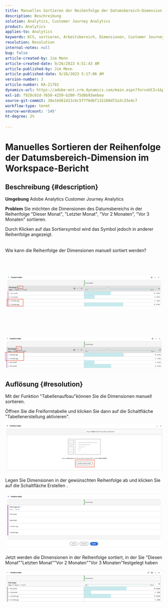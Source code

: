 ```yaml
---
title: Manuelles Sortieren der Reihenfolge der Datumsbereich-Dimension im Workspace-Bericht
description: Beschreibung
solution: Analytics, Customer Journey Analytics
product: Analytics
applies-to: Analytics
keywords: KCS, sortieren, Arbeitsbereich, Dimensionen, Customer Journey Analytics, manuell sortieren, Dimension des Datumsbereichs, Bericht, Adobe Analytics
resolution: Resolution
internal-notes: null
bug: false
article-created-by: Jim Menn
article-created-date: 9/26/2023 4:51:43 AM
article-published-by: Jim Menn
article-published-date: 9/26/2023 5:17:06 AM
version-number: 3
article-number: KA-21781
dynamics-url: https://adobe-ent.crm.dynamics.com/main.aspx?forceUCI=1&pagetype=entityrecord&etn=knowledgearticle&id=3a2f1c62-285c-ee11-be6f-6045bd006268
exl-id: f928c02d-7650-4259-b200-75d8b93eebea
source-git-commit: 38e16d61d13c6c5f7f6dbf115160df2a3c33e4c7
workflow-type: tm+mt
source-wordcount: '145'
ht-degree: 2%

---
```


# Manuelles Sortieren der Reihenfolge der Datumsbereich-Dimension im Workspace-Bericht

## Beschreibung {#description}


<b>Umgebung</b>
Adobe Analytics Customer Journey Analytics

<b>Problem</b>
Sie möchten die Dimensionen des Datumsbereichs in der Reihenfolge &quot;Dieser Monat&quot;, &quot;Letzter Monat&quot;, &quot;Vor 2 Monaten&quot;, &quot;Vor 3 Monaten&quot; sortieren.

Durch Klicken auf das Sortiersymbol wird das Symbol jedoch in anderer Reihenfolge angezeigt.
<br><br><br>Wie kann die Reihenfolge der Dimensionen manuell sortiert werden?<br><br>
<br> <br><br>![](assets/___3b2f1c62-285c-ee11-be6f-6045bd006268___.png)<br><br> <br><br> <br><br>![](assets/___3d2f1c62-285c-ee11-be6f-6045bd006268___.png)

## Auflösung {#resolution}


Mit der Funktion &quot;Tabellenaufbau&quot;können Sie die Dimensionen manuell sortieren.

Öffnen Sie die Freiformtabelle und klicken Sie dann auf die Schaltfläche &quot;Tabellenerstellung aktivieren&quot;.

![](assets/d4eda136-2fcd-ed11-b597-6045bd006793.png)

Legen Sie Dimensionen in der gewünschten Reihenfolge ab und klicken Sie auf die Schaltfläche Erstellen .

![](assets/69497031-30cd-ed11-b597-6045bd006793.png)

Jetzt werden die Dimensionen in der Reihenfolge sortiert, in der Sie &quot;Diesen Monat&quot;&quot;Letzten Monat&quot;&quot;Vor 2 Monaten&quot;&quot;Vor 3 Monaten&quot;festgelegt haben

![](assets/efb1744a-30cd-ed11-b597-6045bd006793.png)

